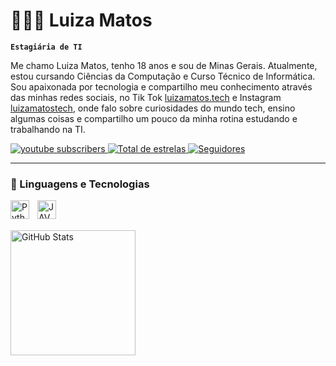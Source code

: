 # 👩🏻‍💻 Luiza Matos

**`Estagiária de TI`**

Me chamo Luiza Matos, tenho 18 anos e sou de Minas Gerais. Atualmente, estou cursando Ciências da Computação e Curso Técnico de Informática. Sou apaixonada por tecnologia e compartilho meu conhecimento através das minhas redes sociais, no Tik Tok [luizamatos.tech](https://www.tiktok.com/@luizamatos.tech) e Instagram [luizamatostech](https://www.instagram.com/luizamatostech/), onde falo sobre curiosidades do mundo tech, ensino algumas coisas e compartilho um pouco da minha rotina estudando e trabalhando na TI.

<p align="left">
    <a href="https://www.youtube.com/@luizamatostech?sub_confirmation=1">
        <img
            alt="youtube subscribers"
            title="Inscreva-se no meu canal"
            src="http://custom-icon-badges.demolab.com/youtube/channel/subscribers/UCAbX6ib4TCfwxTJ-Rmqli9g?color=%23E05d44&label=SUBSCRIBE&logo=video&logoColor=whit&style=for-the-badge&labelColor=CE4630"
            />
    <a href="https://github.com/Luizapmatoss?tab=repositories&sort=stargazers">
        <img 
            alt="Total de estrelas" 
            title="Total de estrelas GitHub" 
            src="https://custom-icon-badges.demolab.com/github/stars/Luizapmatoss?color=55960c&style=for-the-badge&labelColor=488207&logo=star&label=estrelas"
        />
    </a>
    <a href="https://github.com/Luizapmatoss?tab=followers">
        <img 
            alt="Seguidores" 
            title="Me siga no GitHub" 
            src="https://custom-icon-badges.demolab.com/github/followers/Luizapmatoss?color=236ad3&labelColor=1155ba&style=for-the-badge&logo=github&label=Seguidores&logoColor=white"
        />
    </a>
</p>

---

### 🤖 Linguagens e Tecnologias

<img 
    align="left" 
    alt="Python" 
    title="Python"
    width="30px" 
    style="padding-right: 10px;" 
    src="https://cdn.jsdelivr.net/gh/devicons/devicon@latest/icons/python/python-original.svg" 
/>
<img 
    align="left" 
    alt="JAVA" 
    title="Java"
    width="30px" 
    style="padding-right: 10px;" 
    src="https://cdn.jsdelivr.net/gh/devicons/devicon@latest/icons/java/java-original.svg"  
/>
<br/>
<br/>

<p>
  <img 
    align="left" 
    alt="GitHub Stats" 
    height="200" 
    style="padding-right: 10px;" 
    src="https://github-readme-stats.vercel.app/api?username=Luizapmatoss&show_icons=true&theme=tokyonight&include_all_commits=true&locale=pt-br" 
  />
    
  
</p>
